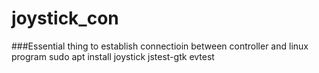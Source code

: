 # joystick_con

###Essential thing to establish connectioin between controller and linux program
sudo apt install joystick jstest-gtk evtest
